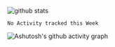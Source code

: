 ![github stats](https://github-readme-stats.vercel.app/api?username=hiifong&show_icons=true)
<!--START_SECTION:waka-->
```text
No Activity tracked this Week
```
<!--END_SECTION:waka-->
![Ashutosh's github activity graph](https://activity-graph.herokuapp.com/graph?username=hiifong&theme=react-dark)
